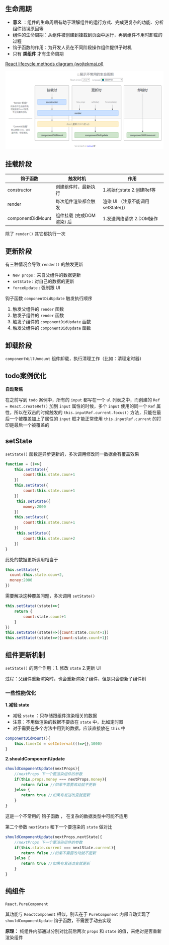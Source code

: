 ## 生命周期

- **意义** ：组件的生命周期有助于理解组件的运行方式、完成更复杂的功能、分析组件错误原因等
- 组件的生命周期：从组件被创建到挂载到页面中运行，再到组件不用时卸载的过程
- 钩子函数的作用：为开发人员在不同阶段操作组件提供子时机
- 只有 **类组件**  才有生命周期

[React lifecycle methods diagram (wojtekmaj.pl)](https://projects.wojtekmaj.pl/react-lifecycle-methods-diagram/)

![](.\react生命周期.png)

## 挂载阶段

| 钩子函数          | 触发时机                  | 作用                                |
| ----------------- | ------------------------- | ----------------------------------- |
| constructor       | 创建组件时，最新执行      | 1.初始化state 2.创建Ref等           |
| render            | 每次组件渲染都会触发      | 渲染 UI （注意不能调用 setState()） |
| componentDidMount | 组件挂载 (完成DOM渲染) 后 | 1.发送网络请求 2.DOM操作            |

除了 `render()` 其它都执行一次 



## 更新阶段

有三种情况会导致 `render()` 的触发更新

- `New props` : 来自父组件的数据更新
- `setState` :  对自己的数据的更新
- `forceUpdate` : 强制跟 UI 

钩子函数  `componentDidUpdate`   触发执行顺序

1. 触发父组件的 `render` 函数 
2. 触发子组件的 `render` 函数
3. 触发子组件的 `componentDidUpdate`  函数
4. 触发父组件的 `componentDidUpdate`  函数

## 卸载阶段

`componentWillUnmount`  组件卸载，执行清理工作（比如：清理定时器）





## todo案例优化

**自动聚焦**

在之前写到 `todo` 案例中，所有的 `input` 都写在一个 `ul` 列表之中，而创建的 `Ref = React.createRef()` 加到 `input` 属性的时候，多个 `input` 使用的同一个 `Ref` 属性，所以在双击的时候触发的 `this.inputRef.current.focus()` 方法，只能在最后一个被覆盖加上了属性的 `input` 框才能正常使用  `this.inputRef.current` 的打印是最后一个被覆盖的





## setState

`setState()` 函数是异步更新的，多次调用修改同一数据会有覆盖效果

```js
function = ()=>{
    this.setState({
        count:this.state.coun+1
    })
    this.setState({
        count:this.state.coun+1
    })
     this.setState({
        money:2000
    }) 
    this.setState({
        count:this.state.coun+1
    })
     this.setState({
        count:this.state.coun+2
    })
}
```

此处的数据更新调用相当于

```js
this.setState({
  count:this.state.coun+2,
  money:2000
})
```

需要解决这种覆盖问题，多次调用 `setState()`

```js
this.setState((state)=>{
    return {
        count:state.count+1
    }
})
this.setState((state)=>({count:state.count+1})
this.setState((state)=>({count:state.count+1})              
```

## 组件更新机制

`setState()` 的两个作用：1. 修改 `state` 2.更新 UI

过程：父组件重新渲染时，也会重新渲染子组件，但是只会更新子组件树 

### 一些性能优化

**1.减轻 state**

- 减轻 `state` ：只存储跟组件渲染相关的数据
- 注意：不用做渲染的数据不要放在 `state` 中，比如定时器
- 对于需要在多个方法中用到的数据，应该直接放在 `this` 中

```js
componentDidMount(){
    this.timerId = setInterval(()=>{},1000)
}
```

**2.shouldComponentUpdate**

```js
shouldComponentUpdate(nextProps){
    //nextProps 下一个要渲染组件的参数
    if(this.props.money === nextProps.money){
       return false //如果不需要改动就不更新
    }else {
       return true //如果有发送改变就更新
    }
}
```

这是一个不常用的 钩子函数 ， 在复杂的数据类型中可能不适用

第二个参数 `nextState` 和下一个要渲染的 `state` 做对比

```js
shouldComponentUpdate(nextProps,nextState){
    //nextProps 下一个要渲染组件的参数
    if(this.state.current === nextState.current){
       return false //如果不需要改动就不更新
    }else {
       return true //如果有发送改变就更新
    }
}
```



## 纯组件

`React.PureComponent`   

其功能与 `ReactComponent` 相似，别去在于 `PureComponent` 内部自动实现了 `shouldComponentUpdate` 钩子函数，不需要手动去实现

**原理：** 纯组件内部通过分别对比前后两次 `props` 和 `state` 的值，来绝对是否重新渲染组件



























































